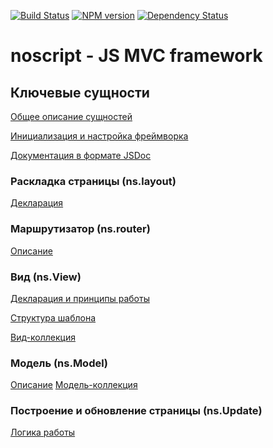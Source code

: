 [![Build Status](https://travis-ci.org/yandex-ui/noscript.png?branch=master)](https://travis-ci.org/yandex-ui/noscript)
[![NPM version](https://badge.fury.io/js/noscript.png)](http://badge.fury.io/js/noscript)
[![Dependency Status](https://david-dm.org/yandex-ui/noscript.png)](https://david-dm.org/yandex-ui/noscript)
# noscript - JS MVC framework

## Ключевые сущности

[Общее описание сущностей](/doc/entities.md)

[Инициализация и настройка фреймворка](/doc/ns.init.md)

[Документация в формате JSDoc](https://yandex-ui.github.io/noscript/)

### Раскладка страницы (ns.layout)

[Декларация](/doc/ns.layout.md)

### Маршрутизатор (ns.router)

[Описание](/doc/ns.router.md)

### Вид (ns.View)

[Декларация и принципы работы](/doc/ns.view.md)

[Структура шаблона](/doc/ns.view.yate.md)

[Вид-коллекция](/doc/ns.viewCollection.md)

### Модель (ns.Model)

[Описание](/doc/ns.model.md)
[Модель-коллекция](/doc/ns.modelCollection.md)

### Построение и обновление страницы (ns.Update)

[Логика работы](/doc/ns.update.logic.md)
